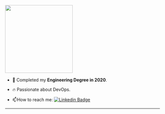 <!-- 



<div id="header" align="center">
<img alt="General GitHub Stats" src="https://github-readme-stats.vercel.app/api?username=strawhatrag&show_icons=true&theme=merko&hide=contribs" align="right" />
   -->
  <img src="https://media.giphy.com/media/vzO0Vc8b2VBLi/giphy.gif" width="220"/>
</div>


<div id="counter" align="center">
  <img src="https://visitor-badge.laobi.icu/badge?page_id=strawhatrag.strawhatrag" alt=""/>
</div>

<!-- 
---
**Programming since 2017**~ <img src="https://media.giphy.com/media/WUlplcMpOCEmTGBtBW/giphy.gif" width="30">. -->

- 🔭 Completed my **Engineering Degree in 2020**.

- 🔥 Passionate about DevOps.

- :mailbox:How to reach me: [![Linkedin Badge](https://img.shields.io/badge/-LinkedIn-blue?style=flat&logo=Linkedin&logoColor=white)](https://www.linkedin.com/in/sreerag-u)
---
<!-- 
### :hammer_and_wrench: Languages and Tools :
<p align="center">

  [![Top Langs](https://github-readme-stats.vercel.app/api/top-langs/?username=strawhatrag&layout=compact&theme=vision-friendly-dark&langs_count=4)](https://github.com/anuraghazra/github-readme-stats) 
   -->
  
</p>

<!-- ---
### 💼 My repos:
[![Readme Card](https://github-readme-stats.vercel.app/api/pin/?username=strawhatrag&repo=website_automation&theme=synthwave)](https://github.com/strawhatrag/website_automation)
[![Readme Card](https://github-readme-stats.vercel.app/api/pin/?username=strawhatrag&repo=RestAssured-Maven&theme=synthwave)](https://github.com/strawhatrag/RestAssured-Maven)
[![Readme Card](https://github-readme-stats.vercel.app/api/pin/?username=strawhatrag&repo=testng_webautomation&theme=synthwave)](https://github.com/strawhatrag/testng_webautomation)
[![Readme Card](https://github-readme-stats.vercel.app/api/pin/?username=strawhatrag&repo=databaseProject&theme=synthwave)](https://github.com/strawhatrag/databaseProject)
 -->

